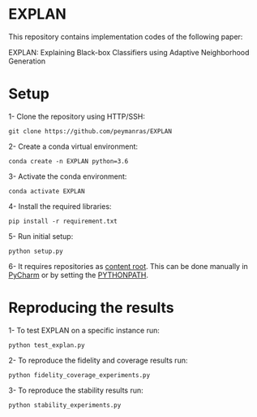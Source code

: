 # EXPLAN

This repository contains implementation codes of the following paper:

EXPLAN: Explaining Black-box Classifiers using Adaptive Neighborhood Generation

# Setup
1- Clone the repository using HTTP/SSH:
```
git clone https://github.com/peymanras/EXPLAN

```
2- Create a conda virtual environment:
```
conda create -n EXPLAN python=3.6

```
3- Activate the conda environment: 
```
conda activate EXPLAN

```
4- Install the required libraries:
```
pip install -r requirement.txt

```
5- Run initial setup:
```
python setup.py
```
6- It requires repositories as [content root](https://git-scm.com/book/en/v2/Git-Tools-Submodules). This can be done manually in [PyCharm](https://www.jetbrains.com/help/pycharm/configuring-content-roots.html) or by setting the [PYTHONPATH](https://bic-berkeley.github.io/psych-214-fall-2016/using_pythonpath.html).


# Reproducing the results
1- To test EXPLAN on a specific instance run:
```
python test_explan.py
```
2- To reproduce the fidelity and coverage results run:
```
python fidelity_coverage_experiments.py
```

3- To reproduce the stability results run:
```
python stability_experiments.py
```




